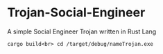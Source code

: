 # Trojan-Social-Engineer
A simple Social Engineer Trojan written in Rust Lang

```cargo build<br> cd /target/debug/nameTrojan.exe ```
